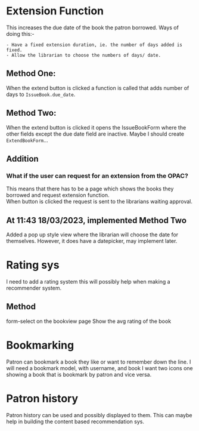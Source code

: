 # Extension Function
This increases the due date of the book the patron borrowed. Ways of doing this:-

    - Have a fixed extension duration, ie. the number of days added is fixed.
    - Allow the librarian to choose the numbers of days/ date.
## Method One:
When the extend button is clicked a function is called that adds number of days to `IssueBook.due_date`.

## Method Two:
When the extend button is clicked it opens the IssueBookForm where the other fields except the due date field are inactive.
Maybe I should create `ExtendBookForm`...

## Addition
### What if the user can request for an extension from the OPAC?
This means that there has to be a page which shows the books they borrowed and request extension function.<br>
When button is clicked the request is sent to the librarians waiting approval.

## At 11:43 18/03/2023, implemented Method Two
Added a pop up style view where the librarian will choose the date for themselves. However, it does have a datepicker, may implement later.

# Rating sys
I need to add a rating system this will possibly help when making a recommender system.
## Method
form-select on the bookview page
Show the avg rating of the book

# Bookmarking
Patron can bookmark a book they like or want to remember down the line.
I will need a bookmark model, with username, and book
I want two icons one showing a book that is bookmark by patron and vice versa.

# Patron history
Patron history can be used and possibly displayed to them. This can maybe help in building the content based recommendation sys.